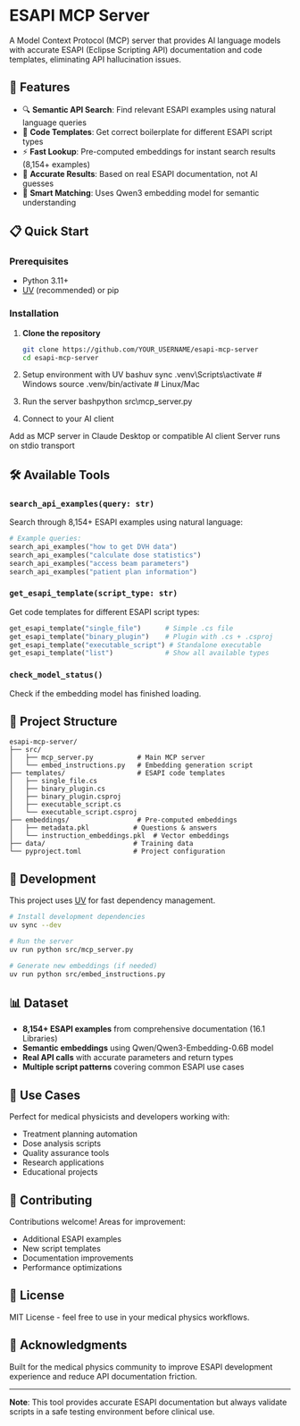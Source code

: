 # ESAPI MCP Server

A Model Context Protocol (MCP) server that provides AI language models with accurate ESAPI (Eclipse Scripting API) documentation and code templates, eliminating API hallucination issues.

## 🚀 Features

- 🔍 **Semantic API Search**: Find relevant ESAPI examples using natural language queries
- 📝 **Code Templates**: Get correct boilerplate for different ESAPI script types  
- ⚡ **Fast Lookup**: Pre-computed embeddings for instant search results (8,154+ examples)
- 🎯 **Accurate Results**: Based on real ESAPI documentation, not AI guesses
- 🧠 **Smart Matching**: Uses Qwen3 embedding model for semantic understanding

## 📋 Quick Start

### Prerequisites
- Python 3.11+
- [UV](https://docs.astral.sh/uv/) (recommended) or pip

### Installation

1. **Clone the repository**
   ```bash
   git clone https://github.com/YOUR_USERNAME/esapi-mcp-server
   cd esapi-mcp-server

2. Setup environment with UV
bashuv sync
.venv\Scripts\activate  # Windows
source .venv/bin/activate  # Linux/Mac

3. Run the server
bashpython src\mcp_server.py

4. Connect to your AI client

Add as MCP server in Claude Desktop or compatible AI client
Server runs on stdio transport



## 🛠️ Available Tools

### `search_api_examples(query: str)`

Search through 8,154+ ESAPI examples using natural language:

```python
# Example queries:
search_api_examples("how to get DVH data")
search_api_examples("calculate dose statistics")
search_api_examples("access beam parameters")
search_api_examples("patient plan information")
```

### `get_esapi_template(script_type: str)`

Get code templates for different ESAPI script types:

```python
get_esapi_template("single_file")      # Simple .cs file
get_esapi_template("binary_plugin")    # Plugin with .cs + .csproj
get_esapi_template("executable_script") # Standalone executable
get_esapi_template("list")             # Show all available types
```

### `check_model_status()`

Check if the embedding model has finished loading.

## 📁 Project Structure

```
esapi-mcp-server/
├── src/
│   ├── mcp_server.py           # Main MCP server
│   └── embed_instructions.py   # Embedding generation script
├── templates/                  # ESAPI code templates
│   ├── single_file.cs
│   ├── binary_plugin.cs
│   ├── binary_plugin.csproj
│   ├── executable_script.cs
│   └── executable_script.csproj
├── embeddings/                 # Pre-computed embeddings
│   ├── metadata.pkl           # Questions & answers
│   └── instruction_embeddings.pkl  # Vector embeddings
├── data/                      # Training data
└── pyproject.toml             # Project configuration
```


## 🔧 Development

This project uses [UV](https://docs.astral.sh/uv/) for fast dependency management.

```bash
# Install development dependencies
uv sync --dev

# Run the server
uv run python src/mcp_server.py

# Generate new embeddings (if needed)
uv run python src/embed_instructions.py
```

## 📊 Dataset

- **8,154+ ESAPI examples** from comprehensive documentation (16.1 Libraries)
- **Semantic embeddings** using Qwen/Qwen3-Embedding-0.6B model
- **Real API calls** with accurate parameters and return types
- **Multiple script patterns** covering common ESAPI use cases

## 🎯 Use Cases

Perfect for medical physicists and developers working with:

- Treatment planning automation
- Dose analysis scripts
- Quality assurance tools
- Research applications
- Educational projects

## 🤝 Contributing

Contributions welcome! Areas for improvement:

- Additional ESAPI examples
- New script templates
- Documentation improvements
- Performance optimizations

## 📄 License

MIT License - feel free to use in your medical physics workflows.

## 🙏 Acknowledgments

Built for the medical physics community to improve ESAPI development experience and reduce API documentation friction.

---

**Note**: This tool provides accurate ESAPI documentation but always validate scripts in a safe testing environment before clinical use.
